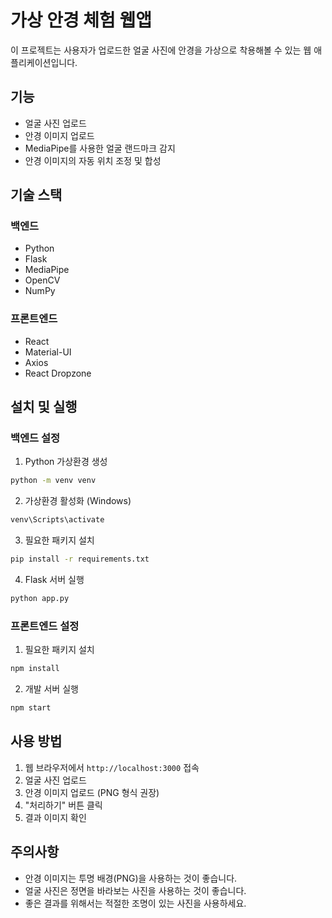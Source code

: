 # 가상 안경 체험 웹앱

이 프로젝트는 사용자가 업로드한 얼굴 사진에 안경을 가상으로 착용해볼 수 있는 웹 애플리케이션입니다.

## 기능

- 얼굴 사진 업로드
- 안경 이미지 업로드
- MediaPipe를 사용한 얼굴 랜드마크 감지
- 안경 이미지의 자동 위치 조정 및 합성

## 기술 스택

### 백엔드
- Python
- Flask
- MediaPipe
- OpenCV
- NumPy

### 프론트엔드
- React
- Material-UI
- Axios
- React Dropzone

## 설치 및 실행

### 백엔드 설정
1. Python 가상환경 생성
```bash
python -m venv venv
```

2. 가상환경 활성화 (Windows)
```bash
venv\Scripts\activate
```

3. 필요한 패키지 설치
```bash
pip install -r requirements.txt
```

4. Flask 서버 실행
```bash
python app.py
```

### 프론트엔드 설정
1. 필요한 패키지 설치
```bash
npm install
```

2. 개발 서버 실행
```bash
npm start
```

## 사용 방법

1. 웹 브라우저에서 `http://localhost:3000` 접속
2. 얼굴 사진 업로드
3. 안경 이미지 업로드 (PNG 형식 권장)
4. "처리하기" 버튼 클릭
5. 결과 이미지 확인

## 주의사항

- 안경 이미지는 투명 배경(PNG)을 사용하는 것이 좋습니다.
- 얼굴 사진은 정면을 바라보는 사진을 사용하는 것이 좋습니다.
- 좋은 결과를 위해서는 적절한 조명이 있는 사진을 사용하세요. 